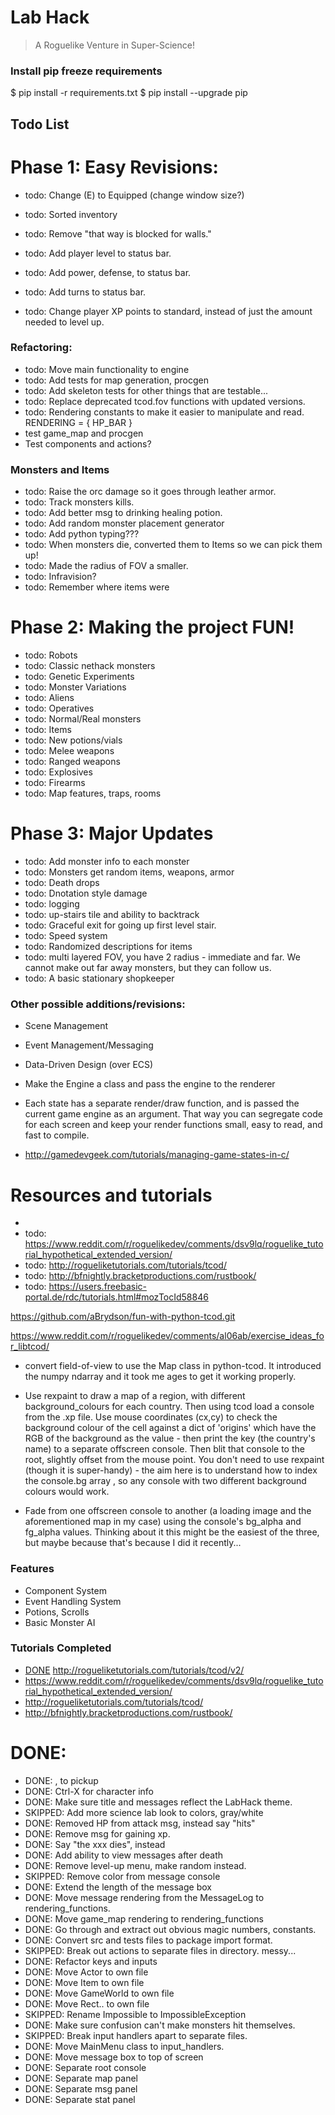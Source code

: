 # Lab Hack
> A Roguelike Venture in Super-Science!

### Install pip freeze requirements
$ pip install -r requirements.txt
$ pip install --upgrade pip

## Todo List
# Phase 1: Easy Revisions:
* todo: Change (E) to Equipped (change window size?)
* todo: Sorted inventory

* todo: Remove "that way is blocked for walls."

* todo: Add player level to status bar.
* todo: Add power, defense, to status bar.
* todo: Add turns to status bar.
* todo: Change player XP points to standard, instead of just the amount needed to level up.

### Refactoring:
* todo: Move main functionality to engine
* todo: Add tests for map generation, procgen
* todo: Add skeleton tests for other things that are testable...
* todo: Replace deprecated tcod.fov functions with updated versions.
* todo: Rendering constants to make it easier to manipulate and read.
	RENDERING = { HP_BAR }
* test game_map and procgen
* Test components and actions?

### Monsters and Items
* todo: Raise the orc damage so it goes through leather armor.
* todo: Track monsters kills.
* todo: Add better msg to drinking healing potion.
* todo: Add random monster placement generator
* todo: Add python typing???
* todo: When monsters die, converted them to Items so we can pick them up!
* todo: Made the radius of FOV a smaller.
* todo: Infravision?
* todo: Remember where items were

# Phase 2: Making the project FUN!
* todo: Robots
* todo: Classic nethack monsters
* todo: Genetic Experiments
* todo: Monster Variations
* todo: Aliens
* todo: Operatives
* todo: Normal/Real monsters
* todo: Items
* todo: New potions/vials
* todo: Melee weapons
* todo: Ranged weapons
* todo: Explosives
* todo: Firearms
* todo: Map features, traps, rooms

# Phase 3: Major Updates
* todo: Add monster info to each monster
* todo: Monsters get random items, weapons, armor
* todo: Death drops
* todo: Dnotation style damage
* todo: logging
* todo: up-stairs tile and ability to backtrack
* todo: Graceful exit for going up first level stair.
* todo: Speed system
* todo: Randomized descriptions for items
* todo: multi layered FOV, you have 2 radius - immediate and far. We cannot make out far away monsters, but they can follow us.
* todo: A basic stationary shopkeeper

### Other possible additions/revisions:
* Scene Management
* Event Management/Messaging
* Data-Driven Design (over ECS)

* Make the Engine a class and pass the engine to the renderer
* Each state has a separate render/draw function, and is passed the current game engine as an argument. That way you can segregate code for each screen and keep your render functions small, easy to read, and fast to compile.

* http://gamedevgeek.com/tutorials/managing-game-states-in-c/




# Resources and tutorials
* [DONE]: http://rogueliketutorials.com/tutorials/tcod/v2/
* todo: https://www.reddit.com/r/roguelikedev/comments/dsv9lq/roguelike_tutorial_hypothetical_extended_version/
* todo: http://rogueliketutorials.com/tutorials/tcod/
* todo: http://bfnightly.bracketproductions.com/rustbook/
* todo: https://users.freebasic-portal.de/rdc/tutorials.html#mozTocId58846

https://github.com/aBrydson/fun-with-python-tcod.git

https://www.reddit.com/r/roguelikedev/comments/al06ab/exercise_ideas_for_libtcod/
* convert field-of-view to use the Map class in python-tcod. It introduced the numpy ndarray and it took me ages to get it working properly.
* Use rexpaint to draw a map of a region, with different background_colours for each country. Then using tcod load a console from the .xp file. Use mouse coordinates (cx,cy) to check the background colour of the cell against a dict of 'origins' which have the RGB of the background as the value - then print the key (the country's name) to a separate offscreen console. Then blit that console to the root, slightly offset from the mouse point. You don't need to use rexpaint (though it is super-handy) - the aim here is to understand how to index the console.bg array , so any console with two different background colours would work.

* Fade from one offscreen console to another (a loading image and the aforementioned map in my case) using the console's bg_alpha and fg_alpha values. Thinking about it this might be the easiest of the three, but maybe because that's because I did it recently...



### Features
* Component System
* Event Handling System
* Potions, Scrolls
* Basic Monster AI

### Tutorials Completed
* [DONE] http://rogueliketutorials.com/tutorials/tcod/v2/
* https://www.reddit.com/r/roguelikedev/comments/dsv9lq/roguelike_tutorial_hypothetical_extended_version/
* http://rogueliketutorials.com/tutorials/tcod/
* http://bfnightly.bracketproductions.com/rustbook/


# DONE:

* DONE: , to pickup
* DONE: Ctrl-X for character info
* DONE: Make sure title and messages reflect the LabHack theme.
* SKIPPED: Add more science lab look to colors, gray/white
* DONE: Removed HP from attack msg, instead say "hits"
* DONE: Remove msg for gaining xp.
* DONE: Say "the xxx dies", instead
* DONE: Add ability to view messages after death
* DONE: Remove level-up menu, make random instead.
* SKIPPED: Remove color from message console
* DONE: Extend the length of the message box
* DONE: Move message rendering from the MessageLog to rendering_functions.
* DONE: Move game_map rendering to rendering_functions
* DONE: Go through and extract out obvious magic numbers, constants.
* DONE: Convert src and tests files to package import format.
* SKIPPED: Break out actions to separate files in directory. messy...
* DONE: Refactor keys and inputs
* DONE: Move Actor to own file
* DONE: Move Item to own file
* DONE: Move GameWorld to own file
* DONE: Move Rect.. to own file
* SKIPPED: Rename Impossible to ImpossibleException
* DONE: Make sure confusion can't make monsters hit themselves.
* SKIPPED: Break input handlers apart to separate files.
* DONE: Move MainMenu class to input_handlers.
* DONE: Move message box to top of screen
* DONE: Separate root console
* DONE: Separate map panel
* DONE: Separate msg panel
* DONE: Separate stat panel
